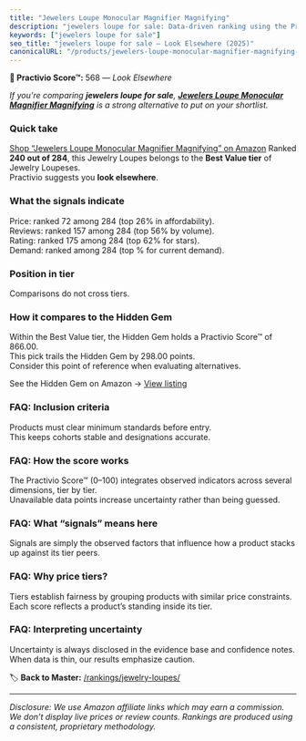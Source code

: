 ```yaml
---
title: "Jewelers Loupe Monocular Magnifier Magnifying"
description: "jewelers loupe for sale: Data-driven ranking using the Practivio Score™. Positioned by quality, value, demand, findability, momentum."
keywords: ["jewelers loupe for sale"]
seo_title: "jewelers loupe for sale — Look Elsewhere (2025)"
canonicalURL: "/products/jewelers-loupe-monocular-magnifier-magnifying-B0DCBSZRPY/"
---
```


**🚫 Practivio Score™:** 568 — _Look Elsewhere_


*If you're comparing **jewelers loupe for sale**, **[Jewelers Loupe Monocular Magnifier Magnifying](https://www.amazon.com/dp/B0DCBSZRPY?tag=practivio-20)** is a strong alternative to put on your shortlist.*
### Quick take
[Shop “Jewelers Loupe Monocular Magnifier Magnifying” on Amazon](https://www.amazon.com/dp/B0DCBSZRPY?tag=practivio-20)
Ranked **240 out of 284**, this Jewelry Loupes belongs to the **Best Value tier** of Jewelry Loupeses.  
Practivio suggests you **look elsewhere**.

### What the signals indicate
Price: ranked 72 among 284 (top 26% in affordability).  
Reviews: ranked 157 among 284 (top 56% by volume).  
Rating: ranked 175 among 284 (top 62% for stars).  
Demand: ranked  among 284 (top % for current demand).

### Position in tier
Comparisons do not cross tiers.

### How it compares to the Hidden Gem
Within the Best Value tier, the Hidden Gem holds a Practivio Score™ of 866.00.  
This pick trails the Hidden Gem by 298.00 points.  
Consider this point of reference when evaluating alternatives.  

See the Hidden Gem on Amazon → [View listing](https://www.amazon.com/dp/B000CAHCQS?tag=practivio-20)

### FAQ: Inclusion criteria
Products must clear minimum standards before entry.  
This keeps cohorts stable and designations accurate.

### FAQ: How the score works
The Practivio Score™ (0–100) integrates observed indicators across several dimensions, tier by tier.  
Unavailable data points increase uncertainty rather than being guessed.

### FAQ: What “signals” means here
Signals are simply the observed factors that influence how a product stacks up against its tier peers.

### FAQ: Why price tiers?
Tiers establish fairness by grouping products with similar price constraints.  
Each score reflects a product’s standing inside its tier.

### FAQ: Interpreting uncertainty
Uncertainty is always disclosed in the evidence base and confidence notes.  
When data is thin, our results emphasize caution.


🏷️ **Back to Master:** [/rankings/jewelry-loupes/](/rankings/jewelry-loupes/)

---
_Disclosure: We use Amazon affiliate links which may earn a commission. We don’t display live prices or review counts. Rankings are produced using a consistent, proprietary methodology._

